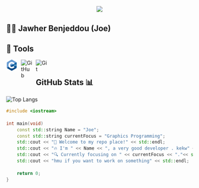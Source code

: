 <div id="header" align="center">
    <img src="https://media.giphy.com/media/ASd0Ukj0y3qMM/giphy.gif" width="300px"/>
</div>


 ## 👨‍💻 Jawher Benjeddou (Joe) 

## 🤖 Tools

<img align="left" alt="C++ (Main Langage)" width="30px" style="padding-right:10px;" src="https://github.com/devicons/devicon/blob/master/icons/cplusplus/cplusplus-original.svg" />
<img align="left" alt="GitHub" width="30px" style="padding-right:10px;" src="https://cdn.jsdelivr.net/gh/devicons/devicon/icons/github/github-original.svg" />

<img align="left" alt="Git" width="30px" style="padding-right:10px;" src="https://cdn.jsdelivr.net/gh/devicons/devicon/icons/git/git-original.svg" />
<br />


## GitHub Stats 📊 

 <!--![GitHub Streak](https://streak-stats.demolab.com?user=JawherBenjeddou&theme=gruvbox&border_radius=4.5) -->
![Top Langs](https://github-readme-stats.vercel.app/api/top-langs/?username=JawherBenjeddou&langs_count=8&theme=gruvbox&layout=pie)


```cpp
#include <iostream>

int main(void)
    const std::string Name = "Joe";
    const std::string currentFocus = "Graphics Programming";
    std::cout << "🎉 Welcome to my repo place!" << std::endl;
    std::cout << "🔥 I'm " << Name << ", a very good developer . kekw" << std::endl;
    std::cout << "🔍 Currently focusing on " << currentFocus << "."<< std::endl;
    std::cout << "hmu if you want to work on something" << std::endl;

    return 0;
}
```
